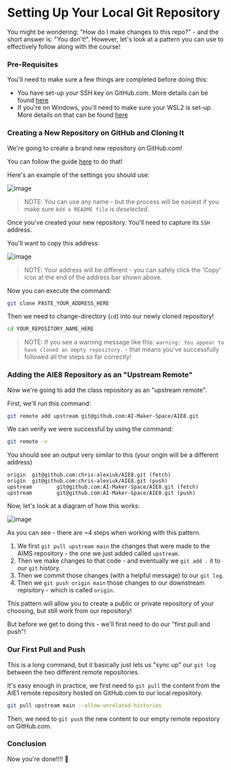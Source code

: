 # Setting Up Your Local Git Repository

You might be wondering: "How do I make changes to this repo?" - and the short answer is: "You don't!". However, let's look at a pattern you can use to effectively follow along with the course!

### Pre-Requisites

You'll need to make sure a few things are completed before doing this:

- You have set-up your SSH key on GitHub.com. More details can be found [here](https://github.com/AI-Maker-Space/Interactive-Dev-Environment-for-LLM-Development?tab=readme-ov-file#-setting-up-keys-and-tokens)
- If you're on Windows, you'll need to make sure your WSL2 is set-up. More details on that can be found [here](https://github.com/AI-Maker-Space/Interactive-Dev-Environment-for-LLM-Development?tab=readme-ov-file#rocket-lets-get-started)

### Creating a New Repository on GitHub and Cloning It

We're going to create a brand new repository on GitHub.com!

You can follow the guide [here](https://docs.github.com/en/repositories/creating-and-managing-repositories/quickstart-for-repositories) to do that!

Here's an example of the settings you should use:

![image](https://i.imgur.com/WQtlxc5.png)

> NOTE: You can use any name - but the process will be easiest if you make sure `Add a README file` is *deselected*.

Once you've created your new repository. You'll need to capture its `SSH` address.

You'll want to copy this address:

![image](https://i.imgur.com/62QNyfz.png)

> NOTE: Your address will be different - you can safely click the 'Copy' icon at the end of the address bar shown above.

Now you can execute the command:

```bash
git clone PASTE_YOUR_ADDRESS_HERE
```

Then we need to change-directory (`cd`) into our newly cloned repository!

```bash
cd YOUR_REPOSITORY_NAME_HERE
```

> NOTE: If you see a warning message like this: `warning: You appear to have cloned an empty repository.` - that means you've successfully followed all the steps so far correctly!

### Adding the AIE8 Repository as an "Upstream Remote"

Now we're going to add the class repository as an "upstream remote".

First, we'll run this command:

```bash
git remote add upstream git@github.com:AI-Maker-Space/AIE8.git
```

We can verify we were successful by using the command:

```bash
git remote -v
```

You should see an output very similar to this (your origin will be a different address)

```
origin  git@github.com:chris-alexiuk/AIE8.git (fetch)
origin  git@github.com:chris-alexiuk/AIE8.git (push)
upstream        git@github.com:AI-Maker-Space/AIE8.git (fetch)
upstream        git@github.com:AI-Maker-Space/AIE8.git (push)
```

Now, let's look at a diagram of how this works:

![image](https://i.imgur.com/7TA9TIu.png)

As you can see - there are ~4 steps when working with this pattern.

1. We first `git pull upstream main` the changes that were made to the AIMS repository - the one we just added called `upstream`.
2. Then we make changes to that code - and eventually we `git add .` it to our `git` history.
3. Then we commit those changes (with a helpful message) to our `git log`.
4. Then we `git push origin main` those changes to our downstream repisitory - which is called `origin`.

This pattern will allow you to create a public or private repository of your choosing, but still work from our repository!

But before we get to doing this - we'll first need to do our "first pull and push"!

### Our First Pull and Push

This is a long command, but it basically just lets us "sync up" our `git log` between the two different remote repositories.

It's easy enough in practice, we first need to `git pull` the content from the AIE1 remote repository hosted on GitHub.com to our local repository.

```bash
git pull upstream main --allow-unrelated-histories
```

Then, we need to `git push` the new content to our empty remote repostory on GitHub.com.

### Conclusion

Now you're done!!!! :tada:

